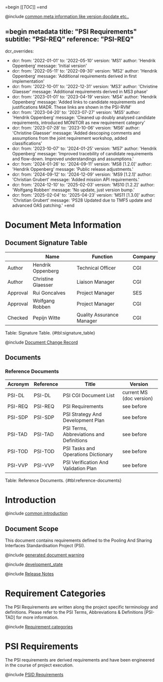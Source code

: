 =begin
[[_TOC_]]
=end

@include [common meta information like version docdate etc..](../common/common_metadata.md)

=begin metadata
title: "PSI Requirements"
subtitle: "PSI-REQ"
reference: "PSI-REQ"
---
dcr_overrides:
 - dcr:
   from: '2022-01-01'
   to: '2022-05-10'
   version: 'MS1'
   author: 'Hendrik Oppenberg'
   message: 'Initial version'
 - dcr:
   from: '2022-05-11'
   to: '2022-09-30'
   version: 'MS2'
   author: 'Hendrik Oppenberg'
   message: 'Additional requirements derived in first implementation'
 - dcr:
   from: '2022-10-01'
   to: '2022-12-31'
   version: 'MS3'
   author: 'Christine Glaesser'
   message: 'Additional requirements derived in MS3 phase'
 - dcr:
   from: '2023-01-01'
   to: '2023-04-19'
   version: 'MS4'
   author: 'Hendrik Oppenberg'
   message: 'Added links to candidate requirements and justifications MADR. These links are shown in the PSI-RVM'
 - dcr:
   from: '2023-04-20'
   to: '2023-07-27'
   version: 'MS5'
   author: 'Hendrik Oppenberg'
   message: 'Cleaned up doubly analysed candidate requirements, introduced MONITOR as new requirement category'
 - dcr:
   from: '2023-07-28'
   to: '2023-10-06'
   version: 'MS6'
   author: 'Christine Glaesser'
   message: 'Added descoping comments and assumptions from the joint requirement workshop, added classifications'
 - dcr:
   from: '2023-10-07'
   to: '2024-01-25'
   version: 'MS7'
   author: 'Hendrik Oppenberg'
   message: 'Improved tracebility of candidate requirements and flow-down. Improved understandings and assumptions.'
 - dcr:
   from: '2024-01-26'
   to: '2024-09-11'
   version: 'MS8 [1.2.0]'
   author: 'Hendrik Oppenberg'
   message: 'Public release adjustments.'
 - dcr:
   from: '2024-09-12'
   to: '2024-12-09'
   version: 'MS9 [1.2.1]'
   author: 'Christian Grubert'
   message: 'Added mission API requirements.'
 - dcr:
   from: '2024-12-10'
   to: '2025-02-03'
   version: 'MS10 [1.2.2]'
   author: 'Wolfgang Robben'
   message: 'No update, just version bump.'
 - dcr:
   from: '2025-02-04'
   to: '2025-04-23'
   version: 'MS11 [1.3.0]'
   author: 'Christian Grubert'
   message: 'PS28 Updated due to TMF5 update and advanced OAS patching.'
=end

# Document Meta Information

## Document Signature Table

|           | Name               | Function                       | Company         |
| --------- | ------------------ | ------------------------------ | --------------- |
| Author    | Hendrik Oppenberg  | Technical Officer              | CGI             |
| Author    | Christine Glaesser | Liaison Manager                | CGI             |
| Approval  | Rui Goncalves      | Project Manager                | SES             |
| Approval  | Wolfgang Robben    | Project Manager                | CGI             |
| Checked   | Pepijn Witte       | Quality Assurance Manager      | CGI             |

Table: Signature Table. {#tbl:signature_table}

@include [Document Change Record](../common/document-change-record.md)

## Documents

### Reference Documents

| Acronym | Reference | Title                                    | Version                  |
|---------|-----------|------------------------------------------|--------------------------|
| PSI-DL  | PSI-DL    | PSI CGI Document List                    | current MS (doc version) |
| PSI-REQ | PSI-REQ   | PSI Requirements                         | see before               |
| PSI-SDP | PSI-SDP   | PSI Strategy And Development Plan        | see before               |
| PSI-TAD | PSI-TAD   | PSI Terms, Abbreviations and Definitions | see before               |
| PSI-TOD | PSI-TOD   | PSI Tasks and Operations Dictionary      | see before               |
| PSI-VVP | PSI-VVP   | PSI Verification And Validation Plan     | see before               |

Table: Reference Documents. {#tbl:reference-documents}

# Introduction

@include [common introduction](../common/intro_description.md)

## Document Scope

This document contains requirements defined to the Pooling And Sharing Interfaces Standardisation Project (PSI).

@include [generated document warning](../common/generated_document.md)

@include [development_state](../common/development_state.md)

@include [Release Notes](../common/release_notes.md)

# Requirement Categories

The PSI Requirements are written along the project specific terminology and definitions.
Please refer to the PSI Terms, Abbreviations & Definitions [PSI-TAD] for more information.

@include [Requirement categories](requirement_categories.md)

# PSI Requirements

The PSI requirements are derived requirements and have been engineered in the course of project execution.

@include [PSID Requirements](psid_requirements.md)

